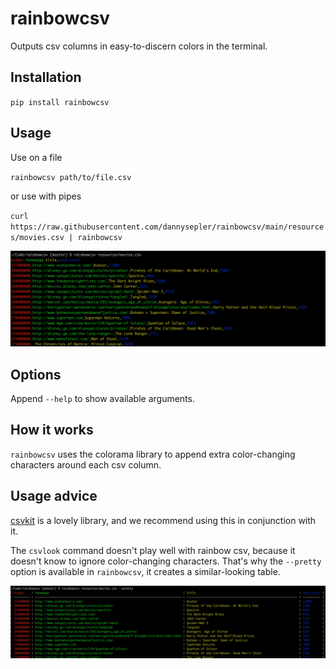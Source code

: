 rainbowcsv
==========

Outputs csv columns in easy-to-discern colors in the terminal.

## Installation

`pip install rainbowcsv`

## Usage

Use on a file

`rainbowcsv path/to/file.csv`

or use with pipes

`curl https://raw.githubusercontent.com/dannysepler/rainbowcsv/main/resources/movies.csv | rainbowcsv`

![Simple rainbowcsv output](https://raw.githubusercontent.com/dannysepler/rainbowcsv/main/resources/simple_screenshot.png)

## Options

Append `--help` to show available arguments.

## How it works

`rainbowcsv` uses the colorama library to append extra color-changing characters around each csv column.

## Usage advice

[csvkit](https://csvkit.readthedocs.io/en/latest/) is a lovely library, and we recommend using this in conjunction with it.

The `csvlook` command doesn't play well with rainbow csv, because it doesn't know to ignore color-changing characters. That's why the `--pretty` option is available in `rainbowcsv`, it creates a similar-looking table.

![Simple rainbowcsv output](https://raw.githubusercontent.com/dannysepler/rainbowcsv/main/resources/pretty_screenshot.png)
